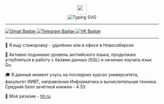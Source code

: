 <p align="center">
  <img src="https://github.com/blackcater/blackcater/raw/main/images/Hi.gif" height="32">
  <br>
  <img src="https://readme-typing-svg.herokuapp.com?font=Fira+Code&pause=1000&random=false&width=292&lines=%D0%9F%D1%80%D0%B8%D0%B2%D0%B5%D1%82%2C+%D1%8F+%D0%98%D1%81%D1%82%D0%BE%D0%BC%D0%B8%D0%BD+%D0%94%D0%B0%D0%BD%D0%B8%D0%B8%D0%BB" alt="Typing SVG">
</p>

-----

<div>
  <a href="mailto:istomin.05.3@gmail.com">
    <img src="https://img.shields.io/badge/Gmail-blue?style=for-the-badge&logo=gmail&logoColor=white" alt="Gmail Badge"/>
  </a>
  <a href="https://t.me/codbid">
    <img src="https://img.shields.io/badge/Telegram-blue?style=for-the-badge&logo=telegram&logoColor=white" alt="Telegram Badge"/>
  </a>
  <a href="https://vk.com/codbid">
    <img src="https://img.shields.io/badge/VK-blue?style=for-the-badge&logo=vk&logoColor=white" alt="VK Badge"/>
  </a>
</div>

-----

🔭 Я ищу стажировку - удалённо или в офисе в Новосибирске

🌱 Активно поднимаю уровень английского языка, продолжаю углубляться в работу с базами данных (SQL) и начинаю изучать язык Go.

🎓 В данный момент учусь на последних курсах университета, факультет ИИВТ, направление Информатика и вычислительная техника. Средний балл зачётной книжки - 4.33.

🤝 Моё резюме - <a href="https://novosibirsk.hh.ru/resume/d4d11fddff0d595ca30039ed1f6c7831465875">hh.ru</a>




